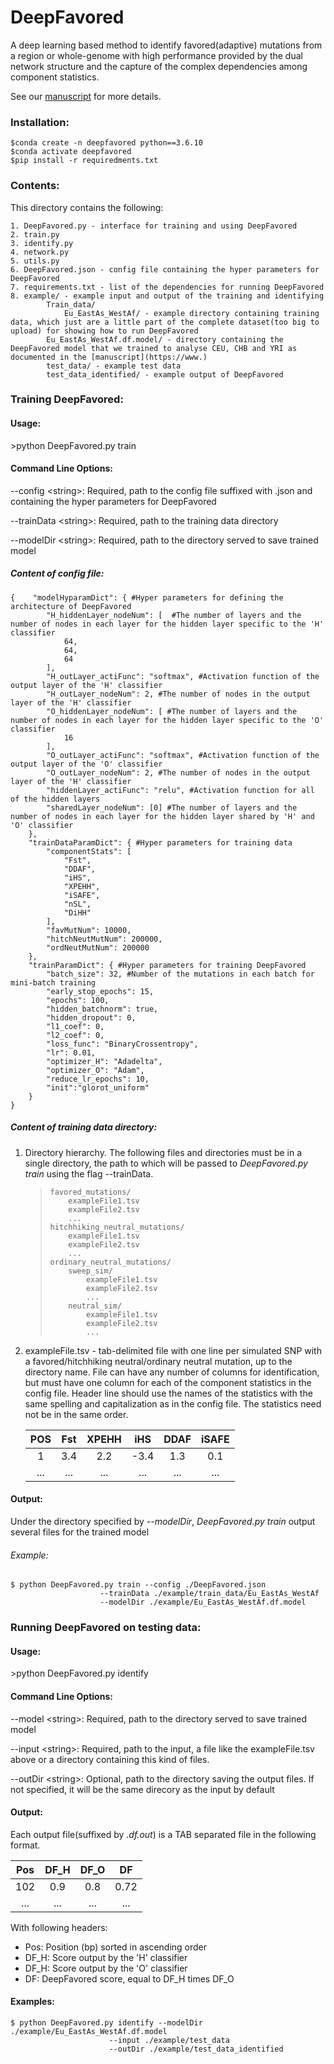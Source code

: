 # DeepFavored
A deep learning based method to identify favored(adaptive) mutations from a region or whole-genome with high performance provided by the dual network structure and the capture of the complex dependencies among component statistics.

See our [manuscript](https://www.) for more details.

### Installation:
```
$conda create -n deepfavored python==3.6.10
$conda activate deepfavored
$pip install -r requiredments.txt
```
### Contents:
This directory contains the following:

    1. DeepFavored.py - interface for training and using DeepFavored
    2. train.py
    3. identify.py
    4. network.py 
    5. utils.py
    6. DeepFavored.json - config file containing the hyper parameters for DeepFavored
    7. requirements.txt - list of the dependencies for running DeepFavored
    8. example/ - example input and output of the training and identifying
            Train_data/
                Eu_EastAs_WestAf/ - example directory containing training data, which just are a little part of the complete dataset(too big to upload) for showing how to run DeepFavored        
            Eu_EastAs_WestAf.df.model/ - directory containing the DeepFavored model that we trained to analyse CEU, CHB and YRI as documented in the [manuscript](https://www.)
            test_data/ - example test data 
            test_data_identified/ - example output of DeepFavored

### Training DeepFavored:
#### Usage:  
\>python DeepFavored.py train

#### Command Line Options:
--config \<string\>: Required, path to the config file suffixed with .json and containing the hyper parameters for DeepFavored

--trainData \<string\>: Required, path to the training data directory

--modelDir \<string\>: Required, path to the directory served to save trained model

##### Content of config file:
```
{    "modelHyparamDict": { #Hyper parameters for defining the architecture of DeepFavored
        "H_hiddenLayer_nodeNum": [  #The number of layers and the number of nodes in each layer for the hidden layer specific to the 'H' classifier
            64,
            64,
            64
        ],
        "H_outLayer_actiFunc": "softmax", #Activation function of the output layer of the 'H' classifier
        "H_outLayer_nodeNum": 2, #The number of nodes in the output layer of the 'H' classifier
        "O_hiddenLayer_nodeNum": [ #The number of layers and the number of nodes in each layer for the hidden layer specific to the 'O' classifier
            16
        ],
        "O_outLayer_actiFunc": "softmax", #Activation function of the output layer of the 'O' classifier
        "O_outLayer_nodeNum": 2, #The number of nodes in the output layer of the 'H' classifier
        "hiddenLayer_actiFunc": "relu", #Activation function for all of the hidden layers
        "sharedLayer_nodeNum": [0] #The number of layers and the number of nodes in each layer for the hidden layer shared by 'H' and 'O' classifier
    },
    "trainDataParamDict": { #Hyper parameters for training data
        "componentStats": [
            "Fst",
            "DDAF",
            "iHS",
            "XPEHH",
            "iSAFE",
            "nSL",
            "DiHH"
        ],
        "favMutNum": 10000,
        "hitchNeutMutNum": 200000,
        "ordNeutMutNum": 200000
    },
    "trainParamDict": { #Hyper parameters for training DeepFavored
        "batch_size": 32, #Number of the mutations in each batch for mini-batch training
        "early_stop_epochs": 15,
        "epochs": 100,
        "hidden_batchnorm": true,
        "hidden_dropout": 0,
        "l1_coef": 0,
        "l2_coef": 0,
        "loss_func": "BinaryCrossentropy",
        "lr": 0.01,
        "optimizer_H": "Adadelta",
        "optimizer_O": "Adam",
        "reduce_lr_epochs": 10,
        "init":"glorot_uniform"
    }
}
```

##### Content of training data directory:
1. Directory hierarchy. The following files and directories must be in a single directory, the path to which will be passed to *DeepFavored.py train* using the flag --trainData.
     >     favored_mutations/  
     >         exampleFile1.tsv
     >         exampleFile2.tsv  
     >         ...  
     >     hitchhiking_neutral_mutations/  
     >         exampleFile1.tsv
     >         exampleFile2.tsv  
     >         ...
     >     ordinary_neutral_mutations/
     >         sweep_sim/
     >             exampleFile1.tsv
     >             exampleFile2.tsv
     >             ...
     >         neutral_sim/
     >             exampleFile1.tsv
     >             exampleFile2.tsv
     >             ...

2. exampleFile.tsv - tab-delimited file with one line per simulated SNP with a favored/hitchhiking neutral/ordinary neutral mutation, up to the directory name. File can have any number of columns for identification, but must have one column for each of the component statistics in the config file. Header line should use the names of the statistics with the same spelling and capitalization as in the config file. The statistics need not be in the same order.

    | POS  | Fst  |XPEHH |  iHS |DDAF  | iSAFE|
    |:----:|:----:|:----:|:----:|:----:|:----:|
    | 1   | 3.4  |  2.2 | -3.4 |  1.3 | 0.1  |
    | ...  | ...  |  ... | ...  |  ... | ...  |

#### Output:
Under the directory specified by *--modelDir*, *DeepFavored.py train* output several files for the trained model

###### Example:
```
$ python DeepFavored.py train --config ./DeepFavored.json
                    --trainData ./example/train_data/Eu_EastAs_WestAf
                    --modelDir ./example/Eu_EastAs_WestAf.df.model
```

### Running DeepFavored on testing data:
#### Usage:  
\>python DeepFavored.py identify

#### Command Line Options:
--model \<string\>: Required, path to the directory served to save trained model

--input <string\>: Required, path to the input, a file like the exampleFile.tsv above or a directory containing this kind of              files.

--outDir \<string\>: Optional, path to the directory saving the output files. If not specified, it will be the same direcory                as the input by default

#### Output:
Each output file(suffixed by *.df.out*) is a TAB separated file in the following format.

| Pos  | DF_H | DF_O |  DF  |
|:----:|:----:|:----:|:----:|
| 102  | 0.9  |  0.8 | 0.72 |
| ...  | ...  |  ... | ...  |

With following headers:
- Pos: Position (bp) sorted in ascending order
- DF_H: Score output by the 'H' classifier
- DF_H: Score output by the 'O' classifier
- DF: DeepFavored score, equal to DF_H times DF_O

#### Examples:  
```
$ python DeepFavored.py identify --modelDir ./example/Eu_EastAs_WestAf.df.model
                      --input ./example/test_data
                      --outDir ./example/test_data_identified
```
